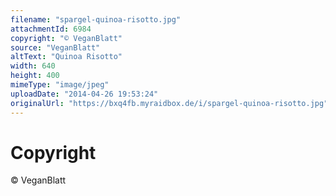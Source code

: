 ```yaml
---
filename: "spargel-quinoa-risotto.jpg"
attachmentId: 6984
copyright: "© VeganBlatt"
source: "VeganBlatt"
altText: "Quinoa Risotto"
width: 640
height: 400
mimeType: "image/jpeg"
uploadDate: "2014-04-26 19:53:24"
originalUrl: "https://bxq4fb.myraidbox.de/i/spargel-quinoa-risotto.jpg"
---
```


# Copyright

© VeganBlatt
